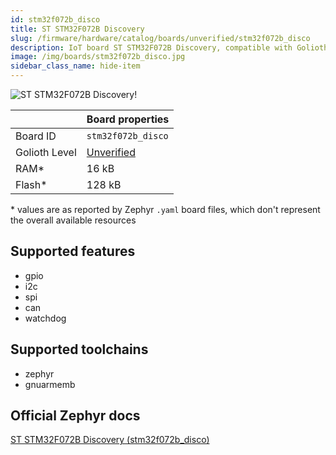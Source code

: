 ```yaml
---
id: stm32f072b_disco
title: ST STM32F072B Discovery
slug: /firmware/hardware/catalog/boards/unverified/stm32f072b_disco
description: IoT board ST STM32F072B Discovery, compatible with Golioth at unverified level.
image: /img/boards/stm32f072b_disco.jpg
sidebar_class_name: hide-item
---
```


[//]: # (This is an auto-generated file, do not edit! Changes to it will be lost upon re-generation)

![ST STM32F072B Discovery!](/img/boards/stm32f072b_disco.jpg "ST STM32F072B Discovery")

|                | Board properties     |
| -------------  | -------------------- |
| Board ID       | `stm32f072b_disco` |
| Golioth Level  | [Unverified](/firmware/hardware#unverified-boards) |
| RAM*           | 16 kB |
| Flash*         | 128 kB |

\* values are as reported by Zephyr `.yaml` board files, which don't represent the overall available resources



## Supported features

* gpio
* i2c
* spi
* can
* watchdog

## Supported toolchains

* zephyr
* gnuarmemb

## Official Zephyr docs

[ST STM32F072B Discovery (stm32f072b_disco)](https://docs.zephyrproject.org/latest/boards/st/stm32f072b_disco/doc/index.html)

